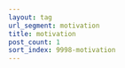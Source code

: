 ```yaml
---
layout: tag
url_segment: motivation
title: motivation
post_count: 1
sort_index: 9998-motivation
---
```

